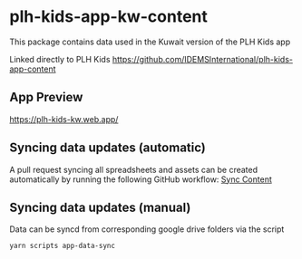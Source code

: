 # plh-kids-app-kw-content
This package contains data used in the Kuwait version of the PLH Kids app

Linked directly to PLH Kids https://github.com/IDEMSInternational/plh-kids-app-content

## App Preview
https://plh-kids-kw.web.app/

## Syncing data updates (automatic)
A pull request syncing all spreadsheets and assets can be created automatically by running the following GitHub workflow: [Sync Content](https://github.com/IDEMSInternational/plh-kids-app-kw-content/actions/workflows/content-sync.yml)

## Syncing data updates (manual)
Data can be syncd from corresponding google drive folders via the script
```
yarn scripts app-data-sync
```
